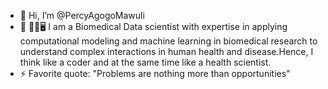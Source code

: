 - 👋 Hi, I’m @PercyAgogoMawuli
- 🐁 👨‍🔬🖥️ I am a Biomedical Data scientist with expertise in applying computational modeling and machine learning in biomedical research to understand complex interactions in human health and disease.Hence, I think like a coder and at the same time like a health scientist.
- ⚡ Favorite quote: "Problems are nothing more than opportunities"

<!---
PercyAgogoMawuli/PercyAgogoMawuli is a ✨ special ✨ repository because its `README.md` (this file) appears on your GitHub profile.
You can click the Preview link to take a look at your changes.
--->
